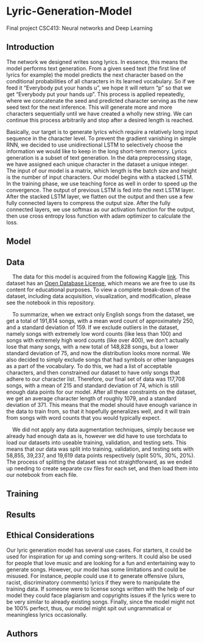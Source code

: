 # Lyric-Generation-Model
Final project CSC413: Neural networks and Deep Learning

## Introduction
The network we designed writes song lyrics. In essence, this means the
model performs text generation. From a given seed text (the first line of lyrics for
example) the model predicts the next character based on the conditional probabilities of
all characters in its learned vocabulary.
So if we feed it “Everybody put your hands u”, we hope it will return “p” so that we get
“Everybody put your hands up”.
This process is applied repeatedly, where we concatenate the seed and predicted
character serving as the new seed text for the next inference. This will generate more and
more characters sequentially until we have created a wholly new string. We can continue this
process arbitrarily and stop after a desired length is reached.

Basically, our target is to generate lyrics which require a relatively long input sequence in the character level. To prevent the gradient vanishing in simple RNN, we decided to use unidirectional LSTM to selectively choose the information we would like to keep in the long short-term memory. Lyrics generation is a subset of text generation. In the data preprocessing stage, we have assigned each unique character in the dataset a unique integer. The input of our model is a matrix, which length is the batch size and height is the number of input characters. Our model begins with a stacked LSTM. In the training phase, we use teaching force as well in order to speed up the convergence. The output of previous LSTM is fed into the next LSTM layer. After the stacked LSTM layer, we flatten out the output and then use a few fully connected layers to compress the output size. After the fully connected layers, we use softmax as our activation function for the output, then use cross entropy loss function with adam optimizer to calculate the loss.


## Model

## Data

&nbsp;&nbsp;&nbsp;&nbsp;The data for this model is acquired from the following Kaggle [link](https://www.kaggle.com/neisse/scrapped-lyrics-from-6-genres?select=lyrics-data.csv). This dataset has an [Open Database License](https://opendatacommons.org/licenses/dbcl/1-0/), which means we are free to use its content for educational purposes. To view a complete break-down of the dataset, including data acquisition, visualization, and modification, please see the notebook in this repository. 

&nbsp;&nbsp;&nbsp;&nbsp;To summarize, when we extract only English songs from the dataset, we get a total of 191,814 songs, with a mean word count of approximately 250, and a standard deviation of 159. If we exclude outliers in the dataset, namely songs with extremely low word counts (like less than 100) and songs with extremely high word counts (like over 400), we don’t actually lose that many songs, with a new total of 148,828 songs, but a lower standard deviation of 75, and now the distribution looks more normal. We also decided to simply exclude songs that had symbols or other languages as a part of the vocabulary. To do this, we had a list of acceptable characters, and then constrained our dataset to have only songs that adhere to our character list. Therefore, our final set of data was 117,708 songs, with a mean of 215 and standard deviation of 74, which is still enough data points for our model. After all these constraints on the dataset, we get an average character length of roughly 1079, and a standard deviation of 371. This means that the model should have enough variance in the data to train from, so that it hopefully generalizes well, and it will train from songs with word counts that you would typically expect.

&nbsp;&nbsp;&nbsp;&nbsp;We did not apply any data augmentation techniques, simply because we already had enough data as is, however we did have to use torchdata to load our datasets into useable training, validation, and testing sets. This means that our data was split into training, validation, and testing sets with 58,855, 39,237, and 19,619 data points respectively (split 50%, 30%, 20%). The process of splitting the dataset was not straightforward, as we ended up needing to create separate csv files for each set, and then load them into our notebook from each file. 


## Training


## Results



## Ethical Considerations

Our lyric generation model has several use cases. For starters, it could be used for
inspiration for up and coming song-writers. It could also be used for people that love music
and are looking for a fun and entertaining way to generate songs. However, our model has
some limitations and could be misused. For instance, people could use it to generate offensive
(slurs, racist, discriminatory comments) lyrics if they were to manipulate the training data. If
someone were to license songs written with the help of our model they could face plagiarism
and copyrights issues if the lyrics were to be very similar to already existing songs. Finally,
since the model might not be 100% perfect, thus, our model might spit out ungrammatical or
meaningless lyrics occasionally.

## Authors
